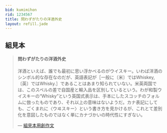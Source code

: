 ```yaml
---
bid: kumimihon
rid: 1234567
title: 問わずがたりの洋酒外史
layout: refill.jade
---
```


## 組見本

> #### 問わずがたりの洋酒外史
>
> 洋酒といえば、誰でも最初に思い浮かべるのがウイスキー。いわば洋酒のシンボル的な存在なのだが、英語表記が［一般に〔米〕ではWhiskey,〔英〕ではWhisky.］であることはあまり知られていない。米英両国では、このスペルの差で自国産と輸入品を区別しているという。わが和製ウイスキーの“Whisky”という英国式表示は、手本にしたスコッチのフォルムに倣ったものであり、それ以上の意味はないようだ。カナ表記にしても、ごくまれに〈ウヰスキー〉という書き方を見かけるが、これとて差別化を意図したものではなく単にカナづかいの時代性にすぎない。
>
> ― [組見本用創作文](http://www.type-labo.jp/Kumimihon.html)
